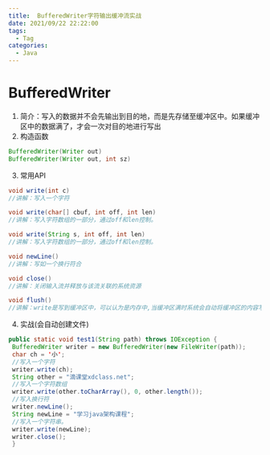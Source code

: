 ```yaml
---
title:  BufferedWriter字符输出缓冲流实战
date: 2021/09/22 22:22:00
tags:
  - Tag
categories:
  - Java
---
```


# BufferedWriter
1. 简介：写⼊的数据并不会先输出到⽬的地，⽽是先存储⾄缓冲区中。如果缓冲区中的数据满了，才会⼀次对⽬的地进⾏写出
2. 构造函数
```java
BufferedWriter(Writer out)
BufferedWriter(Writer out, int sz)
```
3. 常⽤API
```java
void write(int c)
//讲解：写⼊⼀个字符

void write(char[] cbuf, int off, int len)
//讲解：写⼊字符数组的⼀部分，通过off和len控制。

void write(String s, int off, int len)
//讲解：写⼊字符数组的⼀部分，通过off和len控制。

void newLine()
//讲解：写如⼀个换⾏符合

void close()
//讲解：关闭输⼊流并释放与该流关联的系统资源

void flush()
//讲解：write是写到缓冲区中，可以认为是内存中,当缓冲区满时系统会⾃动将缓冲区的内容写⼊⽂件，但是⼀般还有⼀部分有可能会留在内存这个缓冲区中, 所以需要调⽤flush空缓冲区数据
```
4. 实战(会⾃动创建⽂件)
```java
public static void test1(String path) throws IOException {
 BufferedWriter writer = new BufferedWriter(new FileWriter(path));
 char ch = '⼩';
 //写⼊⼀个字符
 writer.write(ch);
 String other = "滴课堂xdclass.net";
 //写⼊⼀个字符数组
 writer.write(other.toCharArray(), 0, other.length());
 //写⼊换⾏符
 writer.newLine();
 String newLine = "学习java架构课程";
 //写⼊⼀个字符串。
 writer.write(newLine);
 writer.close();
 }
```